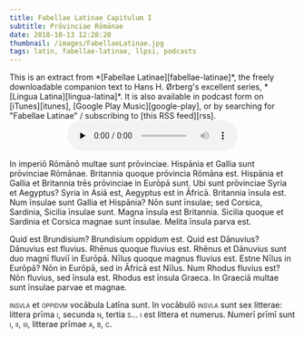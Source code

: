 ```yaml
---
title: Fabellae Latinae Capitulum I
subtitle: Prōvinciae Rōmānae
date: 2018-10-13 12:28:20
thumbnail: /images/FabellaeLatinae.jpg
tags: latin, fabellae-latinae, llpsi, podcasts
---
```


<div class="sidenote">This is an extract from *[Fabellae
Latinae][fabellae-latinae]*, the freely downloadable companion text to Hans H.
Ørberg's excellent series, *[Lingua Latina][lingua-latina]*.  It is also
available in podcast form on [iTunes][itunes], [Google Play
Music][google-play], or by searching for "Fabellae Latinae" / subscribing to
[this RSS feed][rss].</div>

<center>
<audio controls preload="none">
  <source src="https://s3.amazonaws.com/fabellaelatinae/capitula/01-ProvinciaeRomanae.mp3" type="audio/mpeg" />
</audio>
</center>

In imperiō Rōmānō multae sunt prōvinciae. Hispānia et Gallia sunt prōvinciae
Rōmānae. Britannia quoque prōvincia Rōmāna est. Hispānia et Gallia et Britannia
trēs prōvinciae in Eurōpā sunt. Ubi sunt prōvinciae Syria et Aegyptus? Syria in
Asiā est, Aegyptus est in Āfricā. Britannia īnsula est. Num īnsulae sunt Gallia
et Hispānia? Nōn sunt īnsulae; sed Corsica, Sardinia, Sicilia īnsulae sunt.
Magna īnsula est Britannia. Sicilia quoque et Sardinia et Corsica magnae sunt
īnsulae. Melita īnsula parva est.

Quid est Brundisium? Brundisium oppidum est. Quid est Dānuvius? Dānuvius est
fluvius. Rhēnus quoque fluvius est. Rhēnus et Dānuvius sunt duo magnī fluviī in
Eurōpā. Nīlus quoque magnus fluvius est. Estne Nīlus in Eurōpā? Nōn in Eurōpā,
sed in Āfricā est Nīlus. Num Rhodus fluvius est? Nōn fluvius, sed īnsula est.
Rhodus est īnsula Graeca. In Graeciā multae sunt īnsulae parvae et magnae.

<span style="font-variant: small-caps;">insvla</span> et <span
style="font-variant: small-caps;">oppidvm</span> vocābula Latīna sunt. In
vocābulō <span style="font-variant: small-caps;">insvla</span> sunt sex
litterae: littera prīma <span style="font-variant: small-caps;">i</span>,
secunda <span style="font-variant: small-caps;">n</span>, tertia <span
style="font-variant: small-caps;">s</span>... <span style="font-variant:
small-caps;">i</span> est littera et numerus. Numerī prīmī sunt <span
style="font-variant: small-caps;">i</span>, <span style="font-variant:
small-caps;">ii</span>, <span style="font-variant: small-caps;">iii</span>,
litterae prīmae <span style="font-variant: small-caps;">a</span>, <span
style="font-variant: small-caps;">b</span>, <span style="font-variant:
small-caps;">c</span>.

[fabellae-latinae]: https://www.hackettpublishing.com/pdfs/FabellaeLatinae_2016_HansOrberg.pdf
[lingua-latina]: https://www.hackettpublishing.com/lingua-latina-per-se-illustrata-series
[itunes]: https://itunes.apple.com/us/podcast/fabellae-latinae/id1439859681
[google-play]: https://play.google.com/music/m/Iejungfyafunuhg4ehuhrfjerdq?t=Fabellae_Latinae
[rss]: https://s3.amazonaws.com/fabellaelatinae/feed.rss

